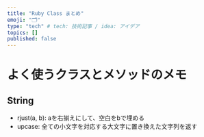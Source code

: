 ```yaml
---
title: "Ruby Class まとめ"
emoji: "🗂"
type: "tech" # tech: 技術記事 / idea: アイデア
topics: []
published: false
---
```


# よく使うクラスとメソッドのメモ

## String

- rjust(a, b): aを右揃えにして、空白をbで埋める
- upcase: 全ての小文字を対応する大文字に置き換えた文字列を返す
